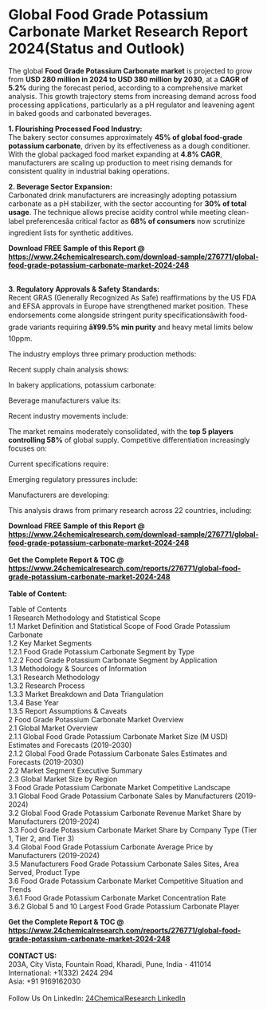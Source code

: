 <h1>Global Food Grade Potassium Carbonate Market Research Report 2024(Status and Outlook)</h1><p>The global <strong>Food Grade Potassium Carbonate market</strong> is projected to grow from <strong>USD 280 million in 2024 to USD 380 million by 2030</strong>, at a <strong>CAGR of 5.2%</strong> during the forecast period, according to a comprehensive market analysis. This growth trajectory stems from increasing demand across food processing applications, particularly as a pH regulator and leavening agent in baked goods and carbonated beverages.</p><p><strong>1. Flourishing Processed Food Industry:<br>
</strong>The bakery sector consumes approximately <strong>45% of global food-grade potassium carbonate</strong>, driven by its effectiveness as a dough conditioner. With the global packaged food market expanding at <strong>4.8% CAGR</strong>, manufacturers are scaling up production to meet rising demands for consistent quality in industrial baking operations.</p><p><strong>2. Beverage Sector Expansion:</strong><br>
Carbonated drink manufacturers are increasingly adopting potassium carbonate as a pH stabilizer, with the sector accounting for <strong>30% of total usage</strong>. The technique allows precise acidity control while meeting clean-label preferencesâa critical factor as <strong>68% of consumers</strong> now scrutinize ingredient lists for synthetic additives.</p><div><b>Download FREE Sample of this Report @ 
            <a href="https://www.24chemicalresearch.com/download-sample/276771/global-food-grade-potassium-carbonate-market-2024-248">
            https://www.24chemicalresearch.com/download-sample/276771/global-food-grade-potassium-carbonate-market-2024-248</a></b></div><br><p><strong>3. Regulatory Approvals &amp; Safety Standards:</strong><br>
Recent GRAS (Generally Recognized As Safe) reaffirmations by the US FDA and EFSA approvals in Europe have strengthened market position. These endorsements come alongside stringent purity specificationsâwith food-grade variants requiring <strong>â¥99.5% min purity</strong> and heavy metal limits below 10ppm.</p><p>The industry employs three primary production methods:</p><p>Recent supply chain analysis shows:</p><p>In bakery applications, potassium carbonate:</p><p>Beverage manufacturers value its:</p><p>Recent industry movements include:</p><p>The market remains moderately consolidated, with the <strong>top 5 players controlling 58%</strong> of global supply. Competitive differentiation increasingly focuses on:</p><p>Current specifications require:</p><p>Emerging regulatory pressures include:</p><p>Manufacturers are developing:</p><p>This analysis draws from primary research across 22 countries, including:</p><div><b>Download FREE Sample of this Report @ 
            <a href="https://www.24chemicalresearch.com/download-sample/276771/global-food-grade-potassium-carbonate-market-2024-248">
            https://www.24chemicalresearch.com/download-sample/276771/global-food-grade-potassium-carbonate-market-2024-248</a></b></div><br><div><b>Get the Complete Report & TOC @ 
            <a href="https://www.24chemicalresearch.com/reports/276771/global-food-grade-potassium-carbonate-market-2024-248">
            https://www.24chemicalresearch.com/reports/276771/global-food-grade-potassium-carbonate-market-2024-248</a></b></div><br>
            <b>Table of Content:</b><p>Table of Contents<br />
1 Research Methodology and Statistical Scope<br />
1.1 Market Definition and Statistical Scope of Food Grade Potassium Carbonate<br />
1.2 Key Market Segments<br />
1.2.1 Food Grade Potassium Carbonate Segment by Type<br />
1.2.2 Food Grade Potassium Carbonate Segment by Application<br />
1.3 Methodology & Sources of Information<br />
1.3.1 Research Methodology<br />
1.3.2 Research Process<br />
1.3.3 Market Breakdown and Data Triangulation<br />
1.3.4 Base Year<br />
1.3.5 Report Assumptions & Caveats<br />
2 Food Grade Potassium Carbonate Market Overview<br />
2.1 Global Market Overview<br />
2.1.1 Global Food Grade Potassium Carbonate Market Size (M USD) Estimates and Forecasts (2019-2030)<br />
2.1.2 Global Food Grade Potassium Carbonate Sales Estimates and Forecasts (2019-2030)<br />
2.2 Market Segment Executive Summary<br />
2.3 Global Market Size by Region<br />
3 Food Grade Potassium Carbonate Market Competitive Landscape<br />
3.1 Global Food Grade Potassium Carbonate Sales by Manufacturers (2019-2024)<br />
3.2 Global Food Grade Potassium Carbonate Revenue Market Share by Manufacturers (2019-2024)<br />
3.3 Food Grade Potassium Carbonate Market Share by Company Type (Tier 1, Tier 2, and Tier 3)<br />
3.4 Global Food Grade Potassium Carbonate Average Price by Manufacturers (2019-2024)<br />
3.5 Manufacturers Food Grade Potassium Carbonate Sales Sites, Area Served, Product Type<br />
3.6 Food Grade Potassium Carbonate Market Competitive Situation and Trends<br />
3.6.1 Food Grade Potassium Carbonate Market Concentration Rate<br />
3.6.2 Global 5 and 10 Largest Food Grade Potassium Carbonate Player</p><div><b>Get the Complete Report & TOC @ 
            <a href="https://www.24chemicalresearch.com/reports/276771/global-food-grade-potassium-carbonate-market-2024-248">
            https://www.24chemicalresearch.com/reports/276771/global-food-grade-potassium-carbonate-market-2024-248</a></b></div><br><b>CONTACT US:</b><br>
            203A, City Vista, Fountain Road, Kharadi, Pune, India - 411014<br>
            International: +1(332) 2424 294<br>
            Asia: +91 9169162030 <br><br>
            Follow Us On LinkedIn: <a href="https://www.linkedin.com/company/24chemicalresearch/">24ChemicalResearch LinkedIn</a>